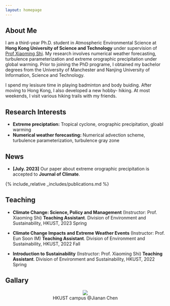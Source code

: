 ```yaml
---
layout: homepage
---
```


## About Me

I am a third-year Ph.D. student in Atmospheric Environmental Science at **Hong Kong University of Science and Technology** under supervision of [Prof Xiaoming Shi](https://facultyprofiles.hkust.edu.hk/profiles.php?profile=xiaoming-shi-shixm). My research involves numerical weather forecasting, turbulence parameterization and extreme orographic precipitation under global warming. Prior to joining the PhD programe, I obtained my bachelor degrees from the University of Manchester and Nanjing University of Information, Science and Technology. 

I spend my lesisure time in playing badminton and body buiding. After moving to Hong Kong, I also developed a new hobby- hiking. At most weekends, I visit various hiking trails with my friends. 


## Research Interests

- **Extreme preciptation:** Tropical cyclone, orographic precipitation, gloabl warming
- **Numerical weather forecasting:** Numerical advection scheme, turbulence parameterization, turbulence gray zone 


## News

- **[July. 2023]** Our paper about extreme orographic precipitation is accepted to **Journal of Climate**.


{% include_relative _includes/publications.md %}



<!-- {% include_relative _includes/services.md %} -->

## Teaching 

- **Climate Change: Science, Policy and Management** (Instructor: Prof. Xiaoming Shi)
**Teaching Assistant**. Division of Environment and Sustainability, HKUST, 2023 Spring

- **Climate Change Impacts and Extreme Weather Events** (Instructor: Prof. Eun Soon IM)
**Teaching Assistant**. Division of Environment and Sustainability, HKUST, 2022 Fall

- **Introduction to Sustainability** (Instructor: Prof. Xiaoming Shi)
**Teaching Assistant**. Division of Environment and Sustainability, HKUST, 2022 Spring


## Gallary 

<center>
    <img src= "[/Users/chenjianan/Documents/GitHub/jiananchenust.github.io/assets/img/HKUST.png](https://github.com/JiananChenUST/JiananChenUST/blob/main/HKUST.png)">
    <br>
    HKUST campus @Jianan Chen

</center>